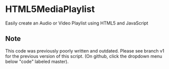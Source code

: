 # HTML5MediaPlaylist
Easily create an Audio or Video Playlist using HTML5 and JavaScript

## Note
This code was previously poorly written and outdated. Please see branch v1 for the previous version of this script. (On github, click the dropdown menu below "code" labeled master). 
